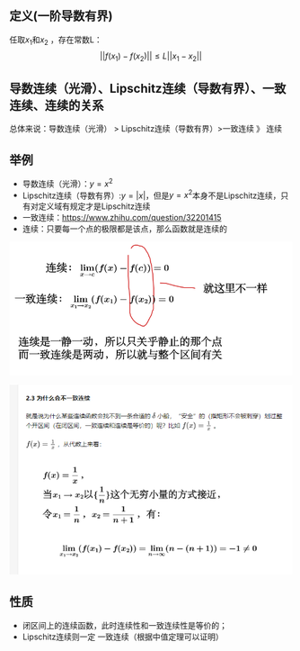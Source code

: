 
## 定义(一阶导数有界)

任取$x_1$和$x_2$ ，存在常数L：
$$ ||  f(x_1) -  f(x_2) || \le L||x_1 - x_2||$$
## 导数连续（光滑）、Lipschitz连续（导数有界）、一致连续、连续的关系

总体来说：导数连续（光滑） > Lipschitz连续（导数有界）>一致连续 》 连续


## 举例

- 导数连续（光滑）：$y=x^2$
-  Lipschitz连续（导数有界）:$y = |x|$，但是$y=x^2$本身不是Lipschitz连续，只有对定义域有规定才是Lipschitz连续
- 一致连续：https://www.zhihu.com/question/32201415
- 连续：只要每一个点的极限都是该点，那么函数就是连续的

![](images/Lipschitz连续_image_1.png)

![](images/Lipschitz连续_image_2.png)


## 性质

- 闭区间上的连续函数，此时连续性和一致连续性是等价的；
- Lipschitz连续则一定 一致连续（根据中值定理可以证明）